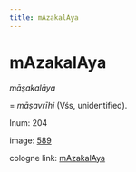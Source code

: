 ```yaml
---
title: mAzakalAya
---
```


# mAzakalAya

<i>māṣakalāya</i>  <div n="P" />= <i>māṣavrīhi</i> (Vśs, unidentified).

lnum: 204

image: [589](https://www.sanskrit-lexicon.uni-koeln.de/scans/csl-apidev/servepdf.php?dict=snp&page=589)

cologne link: [mAzakalAya](https://sanskrit-lexicon.uni-koeln.de/scans/csl-apidev/getword.php?dict=snp&key=mAzakalAya)


